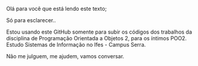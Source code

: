 Olá para você que está lendo este texto;


Só para esclarecer..

Estou usando este GitHub somente para subir os códigos dos trabalhos da disciplina de Programação Orientada a Objetos 2,
para os íntimos POO2. Estudo Sistemas de Informação no Ifes - Campus Serra.

Não me julguem, me ajudem, vamos conversar.
